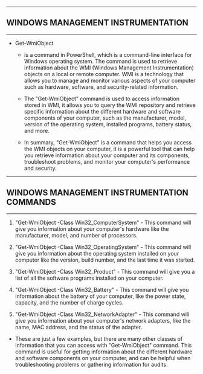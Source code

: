 ___

## **WINDOWS MANAGEMENT INSTRUMENTATION**
___

- Get-WmiObject 
    -  is a command in PowerShell, which is a command-line interface for Windows operating system. The command is used to retrieve information about the WMI (Windows Management Instrumentation) objects on a local or remote computer. WMI is a technology that allows you to manage and monitor various aspects of your computer such as hardware, software, and security-related information.

    - The "Get-WmiObject" command is used to access information stored in WMI, it allows you to query the WMI repository and retrieve specific information about the different hardware and software components of your computer, such as the manufacturer, model, version of the operating system, installed programs, battery status, and more.

    - In summary, "Get-WmiObject" is a command that helps you access the WMI objects on your computer, it is a powerful tool that can help you retrieve information about your computer and its components, troubleshoot problems, and monitor your computer's performance and security.


___

## **WINDOWS MANAGEMENT INSTRUMENTATION COMMANDS**
___

1. "Get-WmiObject -Class Win32_ComputerSystem" - This command will give you information about your computer's hardware like the manufacturer, model, and number of processors.

2. "Get-WmiObject -Class Win32_OperatingSystem" - This command will give you information about the operating system installed on your computer like the version, build number, and the last time it was started.

3. "Get-WmiObject -Class Win32_Product" - This command will give you a list of all the software programs installed on your computer.

4. "Get-WmiObject -Class Win32_Battery" - This command will give you information about the battery of your computer, like the power state, capacity, and the number of charge cycles.

5. "Get-WmiObject -Class Win32_NetworkAdapter" - This command will give you information about your computer's network adapters, like the name, MAC address, and the status of the adapter.

- These are just a few examples, but there are many other classes of information that you can access with "Get-WmiObject" command. This command is useful for getting information about the different hardware and software components on your computer, and can be helpful when troubleshooting problems or gathering information for audits.






